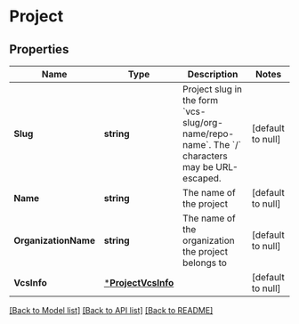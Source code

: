 # Project

## Properties
Name | Type | Description | Notes
------------ | ------------- | ------------- | -------------
**Slug** | **string** | Project slug in the form &#x60;vcs-slug/org-name/repo-name&#x60;. The &#x60;/&#x60; characters may be URL-escaped. | [default to null]
**Name** | **string** | The name of the project | [default to null]
**OrganizationName** | **string** | The name of the organization the project belongs to | [default to null]
**VcsInfo** | [***ProjectVcsInfo**](Project_vcs_info.md) |  | [default to null]

[[Back to Model list]](../README.md#documentation-for-models) [[Back to API list]](../README.md#documentation-for-api-endpoints) [[Back to README]](../README.md)

